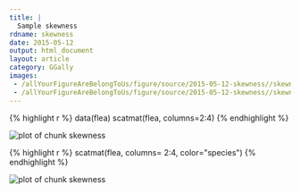 ```yaml
---
title: |
  Sample skewness
rdname: skewness
date: 2015-05-12
output: html_document
layout: article
category: GGally
images:
 - /allYourFigureAreBelongToUs/figure/source/2015-05-12-skewness//skewness-1.png
 - /allYourFigureAreBelongToUs/figure/source/2015-05-12-skewness//skewness-2.png
---
```





{% highlight r %}
data(flea)
scatmat(flea, columns=2:4)
{% endhighlight %}

![plot of chunk skewness](/allYourFigureAreBelongToUs/figure/source/2015-05-12-skewness/skewness-1.png) 

{% highlight r %}
scatmat(flea, columns= 2:4, color="species")
{% endhighlight %}

![plot of chunk skewness](/allYourFigureAreBelongToUs/figure/source/2015-05-12-skewness/skewness-2.png) 